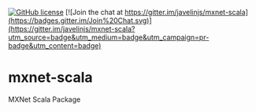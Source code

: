 [![GitHub license](http://dmlc.github.io/img/apache2.svg)](./LICENSE)
[![Join the chat at https://gitter.im/javelinjs/mxnet-scala](https://badges.gitter.im/Join%20Chat.svg)](https://gitter.im/javelinjs/mxnet-scala?utm_source=badge&utm_medium=badge&utm_campaign=pr-badge&utm_content=badge)

# mxnet-scala
MXNet Scala Package
